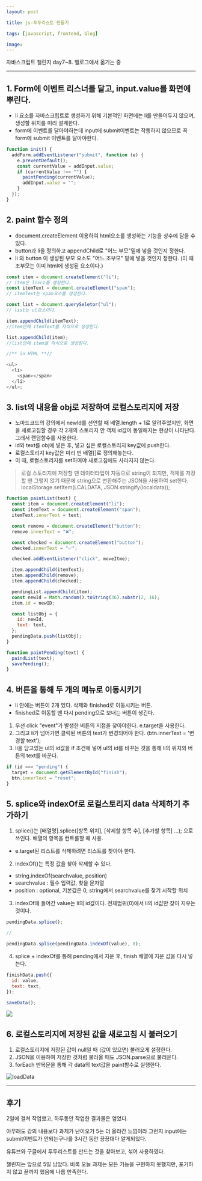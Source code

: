 ```yaml
---
layout: post

title: js-투두리스트 만들기

tags: [javascript, frontend, blog]

image:
---
```


자바스크립트 챌린지 day7~8.
벨로그에서 옮기는 중

---

## 1. Form에 이벤트 리스너를 달고, input.value를 화면에 뿌린다.

- li 요소를 자바스크립트로 생성하기 위해 기본적인 화면에는 li를 만들어두지 않으며, 생성할 위치를 미리 설계한다.
- form에 이벤트를 달아야하는데 input에 submit이벤트는 작동하지 않으므로 꼭 form에 submit 이벤트를 달아야한다.

```javascript
function init() {
  addForm.addEventListener("submit", function (e) {
    e.preventDefault();
    const currentValue = addInput.value;
    if (currentValue !== "") {
      paintPending(currentValue);
      addInput.value = "";
    }
  });
}
```

## 2. paint 함수 정의

- document.createElement 이용하여 html요소를 생성하는 기능을 상수에 담을 수 있다.
- button과 li을 정의하고 appendChild로 "어느 부모"밑에 넣을 것인지 정한다.
- li 와 button 이 생성된 부모 요소도 "어느 조부모" 밑에 넣을 것인지 정한다. (이 때 조부모는 이미 html에 생성된 요소이다.)

```javascript
const item = document.createElement("li");
// item은 li요소를 생성한다.
const itemText = document.createElement("span");
// itemText는 span요소를 생성한다.

const list = document.querySeletor("ul");
// list는 ul요소이다.

item.appendChild(itemText);
//item안에 itemText를 자식으로 생성한다.

list.appendChild(item);
//list안에 item을 자식으로 생성한다.

//** in HTML **//

<ul>
  <li>
    <span></span>
  </li>
</ul>;
```

## 3. list의 내용을 obj로 저장하여 로컬스토리지에 저장

- 노마드코드의 강의에서 newId를 선언할 때 배열.length + 1로 알려주었지만, 화면을 새로고침할 경우 각 2개의 스토리지 안 객체 id값이 동일해지는 현상이 나타난다. 그래서 랜덤함수를 사용한다.
- id와 text를 obj에 넣은 후, 넣고 싶은 로컬스토리지 key값에 push한다.
- 로컬스토리지 key값은 미리 빈 배열[]로 정의해놓는다.
- 이 때, 로컬스토리지를 set하여야 새로고침에도 사라지지 않는다.

> 로컬 스토리지에 저장할 땐 데이터타입이 자동으로 string이 되지만, 객체를 저장할 땐 그렇지 않기 때문에 string으로 변환해주는 JSON을 사용하여 set한다.
> localStorage.setItem(LCALDATA, JSON.stringify(localdata));

```javascript
function paintList(text) {
  const item = document.createElement("li");
  const itemText = document.createElement("span");
  itemText.innerText = text;

  const remove = document.createElement("button");
  remove.innerText = "❌";

  const checked = document.createElement("button");
  checked.innerText = "✅";

  checked.addEventListener("click", moveItme);

  item.appendChild(itemText);
  item.appendChild(remove);
  item.appendChild(checked);

  pendingList.appendChild(item);
  const newId = Math.random().toString(36).substr(2, 16);
  item.id = newID;

  const listObj = {
    id: newId,
    text: text,
  };
  pendingData.push(listObj);
}

function paintPending(text) {
  paindList(text);
  savePending();
}
```

## 4. 버튼을 통해 두 개의 메뉴로 이동시키기

- li 안에는 버튼이 2개 있다. 삭제와 finished로 이동시키는 버튼.
- finished로 이동할 땐 다시 pending으로 보내는 버튼이 생긴다.

1. 우선 click "event"가 발생한 버튼의 지점을 찾아야한다. e.target을 사용한다.
2. 그리고 li가 넘어가면 클릭된 버튼의 text가 변경되어야 한다. (btn.innerText = '변경할 text');
3. li을 담고있는 ul의 id값을 if 조건에 넣어 ul의 id를 바꾸는 것을 통해 li의 위치와 버튼의 text를 바꾼다.

```javascript
if (id === "pending") {
  target = document.getElementById("finish");
  btn.innerText = "reset";
}
```

## 5. splice와 indexOf로 로컬스토리지 data 삭제하기 추가하기

1. splice()는 [배열명].splice([항목 위치], [삭제할 항목 수], [추가할 항목] ...); 으로 쓰인다. 배열의 항목을 컨트롤할 때 사용.

- e.target된 리스트를 삭제하려면 리스트를 찾아야 한다.

2. indexOf()는 특정 값을 찾아 삭제할 수 있다.

- string.indexOf(searchvalue, position)
- searchvalue : 필수 입력값, 찾을 문자열
- position : optional, 기본값은 0, string에서 searchvalue를 찾기 시작할 위치

3. indexOf에 들어간 value는 li의 id값이다. 전체범위(0)에서 li의 id값만 찾아 지우는 것이다.

```javascript
pendingData.splice();

//

pendingData.splice(pendingData.indexOf(value), 0);
```

4. splice + indexOf를 통해 pending에서 지운 후, finish 배열에 지운 값을 다시 넣는다.

```javascript
finishData.push({
  id: value,
  text: text,
});

saveData();
```

<img src="/images/posts/moveitem.png">

## 6. 로컬스토리지에 저장된 값을 새로고침 시 불러오기

1. 로컬스토리지에 저장된 값이 null일 때 (값이 있으면) 불러오게 설정한다.
2. JSON을 이용하여 저장한 것처럼 불러올 때도 JSON.parse으로 불러온다.
3. forEach 반복문을 통해 각 data의 text값을 paint함수로 실행한다.

![loadData](/images/posts/loadData.png)

---

## 후기

2일에 걸쳐 작업했고, 하루동안 작업한 결과물은 엎었다.

아무래도 강의 내용보다 과제가 난이오가 5는 더 올라간 느낌이라 그런지 input에는 submit이벤트가 안되는구나를 3시간 동안 끙끙대다 알게되었다.

유튜브와 구글에서 투두리스트를 만드는 것을 찾아보고, 섞어 사용하였다.

챌린지는 앞으로 5일 남았다. 비록 오늘 과제는 모든 기능을 구현하지 못했지만, 포기하지 않고 끝까지 했음에 나름 만족한다.
